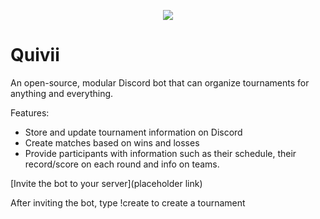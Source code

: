 <p align="center">
  <img src="https://raw.githubusercontent.com/PotatoDistribution/TourneyBot/main/assets/quivii.png">
</p>

# Quivii

An open-source, modular Discord bot that can organize tournaments for anything and everything. 

Features:
- Store and update tournament information on Discord
- Create matches based on wins and losses
- Provide participants with information such as their schedule, their record/score on each round and info on teams.

[Invite the bot to your server](placeholder link)

After inviting the bot, type !create to create a tournament 
